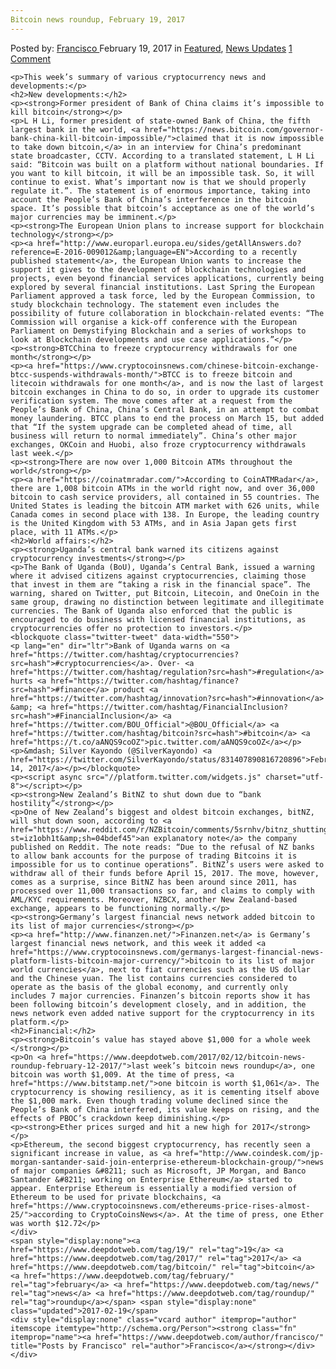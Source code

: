 ```yaml
---
Bitcoin news roundup, February 19, 2017
---
```

<article class="post-listing post-18291 post type-post status-publish format-standard has-post-thumbnail hentry  tag-3099 tag-3676 tag-bitcoin tag-february tag-news tag-roundup">
    <div class="post-inner">
        <span>Posted by: <a href="https://www.deepdotweb.com/author/francisco/" title="">Francisco </a></span>
    <span>February 19, 2017</span>
    <span>in <a href="https://www.deepdotweb.com/category/deepdot-news/" rel="category tag">Featured</a>, <a href="https://www.deepdotweb.com/category/news-updates/" rel="category tag">News Updates</a></span>
    <span><a href="https://www.deepdotweb.com/2017/02/19/bitcoin-news-roundup-february-19-2017/#comments">1 Comment</a></span>
    </p>
    <div class="clear"></div>
    
    <p>This week’s summary of various cryptocurrency news and developments:</p>
    <h2>New developments:</h2>
    <p><strong>Former president of Bank of China claims it’s impossible to kill bitcoin</strong></p>
    <p>L H Li, former president of state-owned Bank of China, the fifth largest bank in the world, <a href="https://news.bitcoin.com/governor-bank-china-kill-bitcoin-impossible/">claimed that it is now impossible to take down bitcoin,</a> in an interview for China’s predominant state broadcaster, CCTV. According to a translated statement, L H Li said: “Bitcoin was built on a platform without national boundaries. If you want to kill bitcoin, it will be an impossible task. So, it will continue to exist. What’s important now is that we should properly regulate it.”. The statement is of enormous importance, taking into account the People’s Bank of China’s interference in the bitcoin space. It’s possible that bitcoin’s acceptance as one of the world’s major currencies may be imminent.</p>
    <p><strong>The European Union plans to increase support for blockchain technology</strong></p>
    <p><a href="http://www.europarl.europa.eu/sides/getAllAnswers.do?reference=E-2016-009012&amp;language=EN">According to a recently published statement</a>, the European Union wants to increase the support it gives to the development of blockchain technologies and projects, even beyond financial services applications, currently being explored by several financial institutions. Last Spring the European Parliament approved a task force, led by the European Commission, to study blockchain technology. The statement even includes the possibility of future collaboration in blockchain-related events: “The Commission will organise a kick-off conference with the European Parliament on Demystifying Blockchain and a series of workshops to look at Blockchain developments and use case applications.”</p>
    <p><strong>BTCChina to freeze cryptocurrency withdrawals for one month</strong></p>
    <p><a href="https://www.cryptocoinsnews.com/chinese-bitcoin-exchange-btcc-suspends-withdrawals-month/">BTCC is to freeze bitcoin and litecoin withdrawals for one month</a>, and is now the last of largest bitcoin exchanges in China to do so, in order to upgrade its customer verification system. The move comes after at a request from the People’s Bank of China, China’s Central Bank, in an attempt to combat money laundering. BTCC plans to end the process on March 15, but added that “If the system upgrade can be completed ahead of time, all business will return to normal immediately”. China’s other major exchanges, OKCoin and Huobi, also froze cryptocurrency withdrawals last week.</p>
    <p><strong>There are now over 1,000 Bitcoin ATMs throughout the world</strong></p>
    <p><a href="https://coinatmradar.com/">According to CoinATMRadar</a>, there are 1,008 bitcoin ATMs in the world right now, and over 36,000 bitcoin to cash service providers, all contained in 55 countries. The United States is leading the bitcoin ATM market with 626 units, while Canada comes in second place with 138. In Europe, the leading country is the United Kingdom with 53 ATMs, and in Asia Japan gets first place, with 11 ATMs.</p>
    <h2>World affairs:</h2>
    <p><strong>Uganda’s central bank warned its citizens against cryptocurrency investments</strong></p>
    <p>The Bank of Uganda (BoU), Uganda’s Central Bank, issued a warning where it advised citizens against cryptocurrencies, claiming those that invest in them are “taking a risk in the financial space”. The warning, shared on Twitter, put Bitcoin, Litecoin, and OneCoin in the same group, drawing no distinction between legitimate and illegitimate currencies. The Bank of Uganda also enforced that the public is encouraged to do business with licensed financial institutions, as cryptocurrencies offer no protection to investors.</p>
    <blockquote class="twitter-tweet" data-width="550">
    <p lang="en" dir="ltr">Bank of Uganda warns on <a href="https://twitter.com/hashtag/cryptocurrencies?src=hash">#cryptocurrencies</a>. Over- <a href="https://twitter.com/hashtag/regulation?src=hash">#regulation</a> hurts <a href="https://twitter.com/hashtag/finance?src=hash">#finance</a> product <a href="https://twitter.com/hashtag/innovation?src=hash">#innovation</a> &amp; <a href="https://twitter.com/hashtag/FinancialInclusion?src=hash">#FinancialInclusion</a> <a href="https://twitter.com/BOU_Official">@BOU_Official</a> <a href="https://twitter.com/hashtag/bitcoin?src=hash">#bitcoin</a> <a href="https://t.co/aANQS9coOZ">pic.twitter.com/aANQS9coOZ</a></p>
    <p>&mdash; Silver Kayondo (@SilverKayondo) <a href="https://twitter.com/SilverKayondo/status/831407890816720896">February 14, 2017</a></p></blockquote>
    <p><script async src="//platform.twitter.com/widgets.js" charset="utf-8"></script></p>
    <p><strong>New Zealand’s BitNZ to shut down due to “bank hostility”</strong></p>
    <p>One of New Zealand’s biggest and oldest bitcoin exchanges, bitNZ, will shut down soon, according to <a href="https://www.reddit.com/r/NZBitcoin/comments/5srnhv/bitnz_shutting_down_due_to_bank_hostility/?st=iz1obh1t&amp;sh=04bdef45">an explanatory note</a> the company published on Reddit. The note reads: “Due to the refusal of NZ banks to allow bank accounts for the purpose of trading Bitcoins it is impossible for us to continue operations”. BitNZ’s users were asked to withdraw all of their funds before April 15, 2017. The move, however, comes as a surprise, since BitNZ has been around since 2011, has processed over 11,000 transactions so far, and claims to comply with AML/KYC requirements. Moreover, NZBCX, another New Zealand-based exchange, appears to be functioning normally.</p>
    <p><strong>Germany’s largest financial news network added bitcoin to its list of major currencies</strong></p>
    <p><a href="http://www.finanzen.net/">Finanzen.net</a> is Germany’s largest financial news network, and this week it added <a href="https://www.cryptocoinsnews.com/germanys-largest-financial-news-platform-lists-bitcoin-major-currency/">bitcoin to its list of major world currencies</a>, next to fiat currencies such as the US dollar and the Chinese yuan. The list contains currencies considered to operate as the basis of the global economy, and currently only includes 7 major currencies. Finanzen’s bitcoin reports show it has been following bitcoin’s development closely, and in addition, the news network even added native support for the cryptocurrency in its platform.</p>
    <h2>Financial:</h2>
    <p><strong>Bitcoin’s value has stayed above $1,000 for a whole week </strong></p>
    <p>On <a href="https://www.deepdotweb.com/2017/02/12/bitcoin-news-roundup-february-12-2017/">last week’s bitcoin news roundup</a>, one bitcoin was worth $1,009. At the time of press, <a href="https://www.bitstamp.net/">one bitcoin is worth $1,061</a>. The cryptocurrency is showing resiliency, as it is cementing itself above the $1,000 mark. Even though trading volume declined since the People’s Bank of China interfered, its value keeps on rising, and the effects of PBOC’s crackdown keep diminishing.</p>
    <p><strong>Ether prices surged and hit a new high for 2017</strong></p>
    <p>Ethereum, the second biggest cryptocurrency, has recently seen a significant increase in value, as <a href="http://www.coindesk.com/jp-morgan-santander-said-join-enterprise-ethereum-blockchain-group/">news of major companies &#8211; such as Microsoft, JP Morgan, and Banco Santander &#8211; working on Enterprise Ethereum</a> started to appear. Enterprise Ethereum is essentially a modified version of Ethereum to be used for private blockchains, <a href="https://www.cryptocoinsnews.com/ethereums-price-rises-almost-25/">according to CryptoCoinsNews</a>. At the time of press, one Ether was worth $12.72</p>
    </div>
    <span style="display:none"><a href="https://www.deepdotweb.com/tag/19/" rel="tag">19</a> <a href="https://www.deepdotweb.com/tag/2017/" rel="tag">2017</a> <a href="https://www.deepdotweb.com/tag/bitcoin/" rel="tag">bitcoin</a> <a href="https://www.deepdotweb.com/tag/february/" rel="tag">february</a> <a href="https://www.deepdotweb.com/tag/news/" rel="tag">news</a> <a href="https://www.deepdotweb.com/tag/roundup/" rel="tag">roundup</a></span> <span style="display:none" class="updated">2017-02-19</span>
    <div style="display:none" class="vcard author" itemprop="author" itemscope itemtype="http://schema.org/Person"><strong class="fn" itemprop="name"><a href="https://www.deepdotweb.com/author/francisco/" title="Posts by Francisco" rel="author">Francisco</a></strong></div>
    </div>
</article>

